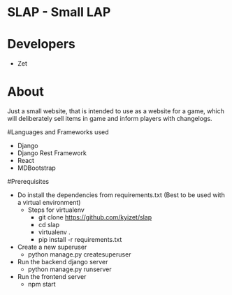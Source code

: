 # SLAP - Small LAP

# Developers 
* Zet

# About
Just a small website, that is intended to use as a website for a game, which will deliberately sell items in game and inform players with changelogs.

#Languages and Frameworks used
* Django 
* Django Rest Framework 
* React
* MDBootstrap

#Prerequisites
* Do install the dependencies from requirements.txt (Best to be used with a virtual environment)
    * Steps for virtualenv
        * git clone https://github.com/kyizet/slap
        * cd slap
        * virtualenv .
        * pip install -r requirements.txt
* Create a new superuser
    * python manage.py createsuperuser
* Run the backend django server 
    * python manage.py runserver
* Run the frontend server
    * npm start